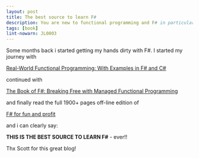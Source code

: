 ```yaml
---
layout: post
title: The best source to learn F#
description: You are new to functional programming and F# in particular? Check out my reading list for FSharp newbies.
tags: [book]
lint-nowarn: JL0003
---
```


Some months back i started getting my hands dirty with F#. I started my journey with

[Real-World Functional Programming: With Examples in F# and C#](https://www.amazon.com/Real-World-Functional-Programming-Tomas-Petricek/dp/1933988924/ref=sr_1_1?ie=UTF8&qid=1483534198&sr=8-1&keywords=real+world+functional+programming)

continued with

[The Book of F#: Breaking Free with Managed Functional Programming](https://www.amazon.com/Book-Breaking-Managed-Functional-Programming/dp/1593275528/ref=sr_1_1?ie=UTF8&qid=1483534245&sr=8-1&keywords=book+of+f%23)

and finally read the full 1900+ pages off-line edition of

[F# for fun and profit](https://fsharpforfunandprofit.com/)

and i can clearly say:


**THIS IS THE BEST SOURCE TO LEARN F#**  -  ever!!

Thx Scott for this great blog!

